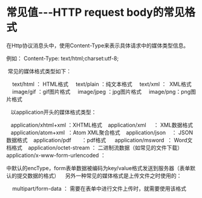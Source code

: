 # 常见值---HTTP request body的常见格式

在Http协议消息头中，使用Content-Type来表示具体请求中的媒体类型信息。

例如： Content-Type: text/html;charset:utf-8;

 常见的媒体格式类型如下：

    text/html ： HTML格式
    text/plain ：纯文本格式
    text/xml ：  XML格式
    image/gif ：gif图片格式
    image/jpeg ：jpg图片格式
    image/png：png图片格式

   以application开头的媒体格式类型：

   application/xhtml+xml ：XHTML格式
   application/xml     ： XML数据格式
   application/atom+xml  ：Atom XML聚合格式
   application/json    ： JSON数据格式
   application/pdf       ：pdf格式  
   application/msword  ： Word文档格式
   application/octet-stream ： 二进制流数据（如常见的文件下载）
   application/x-www-form-urlencoded ： <form encType=””>中默认的encType，form表单数据被编码为key/value格式发送到服务器（表单默认的提交数据的格式）
   另外一种常见的媒体格式是上传文件之时使用的：

    multipart/form-data ： 需要在表单中进行文件上传时，就需要使用该格式
